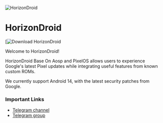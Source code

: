 ![HorizonDroid](https://github.com/HorizonDroidLab/.github/blob/main/HorizonDroidBanner.png)

HorizonDroid
===========

[![Download HorizonDroid](https://sourceforge.net/projects/horizondroid/files/)

Welcome to HorizonDroid!

HorizonDroid Base On Aosp and PixelOS allows users to experience Google's latest Pixel updates while integrating useful features from known custom ROMs.

We currently support Android 14, with the latest security patches from Google.

### Important Links

- [Telegram channel](https://t.me/horizondroid)
- [Telegram group](https://t.me/HorizonDroidChat)
